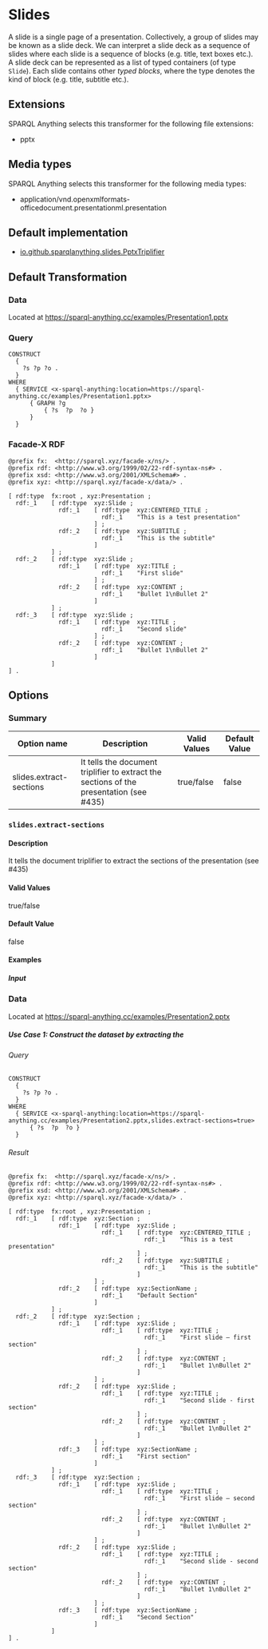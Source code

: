 # Slides

A slide is a single page of a presentation. Collectively, a group of slides may be known as a slide deck.
We can interpret a slide deck as a sequence of slides where each slide is a sequence of blocks (e.g. title, text boxes etc.).
A slide deck can be represented as a list of typed containers (of type `Slide`).
Each slide contains other *typed blocks*, where the type denotes the kind of block (e.g. title, subtitle etc.).

## Extensions

SPARQL Anything selects this transformer for the following file extensions:

- pptx

## Media types

SPARQL Anything selects this transformer for the following media types:

- application/vnd.openxmlformats-officedocument.presentationml.presentation

## Default implementation

- [io.github.sparqlanything.slides.PptxTriplifier](../sparql-anything-slides/src/main/java/com/github/sparqlanything/slides/PptxTriplifier.java)

## Default Transformation


### Data

Located at https://sparql-anything.cc/examples/Presentation1.pptx

### Query

```
CONSTRUCT 
  { 
    ?s ?p ?o .
  }
WHERE
  { SERVICE <x-sparql-anything:location=https://sparql-anything.cc/examples/Presentation1.pptx>
      { GRAPH ?g
          { ?s  ?p  ?o }
      }
  }
```

### Facade-X RDF

```turtle
@prefix fx:  <http://sparql.xyz/facade-x/ns/> .
@prefix rdf: <http://www.w3.org/1999/02/22-rdf-syntax-ns#> .
@prefix xsd: <http://www.w3.org/2001/XMLSchema#> .
@prefix xyz: <http://sparql.xyz/facade-x/data/> .

[ rdf:type  fx:root , xyz:Presentation ;
  rdf:_1    [ rdf:type  xyz:Slide ;
              rdf:_1    [ rdf:type  xyz:CENTERED_TITLE ;
                          rdf:_1    "This is a test presentation"
                        ] ;
              rdf:_2    [ rdf:type  xyz:SUBTITLE ;
                          rdf:_1    "This is the subtitle"
                        ]
            ] ;
  rdf:_2    [ rdf:type  xyz:Slide ;
              rdf:_1    [ rdf:type  xyz:TITLE ;
                          rdf:_1    "First slide"
                        ] ;
              rdf:_2    [ rdf:type  xyz:CONTENT ;
                          rdf:_1    "Bullet 1\nBullet 2"
                        ]
            ] ;
  rdf:_3    [ rdf:type  xyz:Slide ;
              rdf:_1    [ rdf:type  xyz:TITLE ;
                          rdf:_1    "Second slide"
                        ] ;
              rdf:_2    [ rdf:type  xyz:CONTENT ;
                          rdf:_1    "Bullet 1\nBullet 2"
                        ]
            ]
] .
```


## Options

### Summary

| Option name             | Description                                                                             | Valid Values | Default Value |
|-------------------------|-----------------------------------------------------------------------------------------|--------------|---------------|
| slides.extract-sections | It tells the document triplifier to extract the sections of the presentation (see #435) | true/false   | false         |


### `slides.extract-sections`

#### Description

It tells the document triplifier to extract the sections of the presentation (see #435)

#### Valid Values

true/false

#### Default Value

false

#### Examples

##### Input

### Data

Located at https://sparql-anything.cc/examples/Presentation2.pptx

##### Use Case 1: Construct the dataset by extracting the 

###### Query

```
CONSTRUCT 
  { 
    ?s ?p ?o .
  }
WHERE
  { SERVICE <x-sparql-anything:location=https://sparql-anything.cc/examples/Presentation2.pptx,slides.extract-sections=true>
      { ?s  ?p  ?o }
  }
```

###### Result

```turtle
@prefix fx:  <http://sparql.xyz/facade-x/ns/> .
@prefix rdf: <http://www.w3.org/1999/02/22-rdf-syntax-ns#> .
@prefix xsd: <http://www.w3.org/2001/XMLSchema#> .
@prefix xyz: <http://sparql.xyz/facade-x/data/> .

[ rdf:type  fx:root , xyz:Presentation ;
  rdf:_1    [ rdf:type  xyz:Section ;
              rdf:_1    [ rdf:type  xyz:Slide ;
                          rdf:_1    [ rdf:type  xyz:CENTERED_TITLE ;
                                      rdf:_1    "This is a test presentation"
                                    ] ;
                          rdf:_2    [ rdf:type  xyz:SUBTITLE ;
                                      rdf:_1    "This is the subtitle"
                                    ]
                        ] ;
              rdf:_2    [ rdf:type  xyz:SectionName ;
                          rdf:_1    "Default Section"
                        ]
            ] ;
  rdf:_2    [ rdf:type  xyz:Section ;
              rdf:_1    [ rdf:type  xyz:Slide ;
                          rdf:_1    [ rdf:type  xyz:TITLE ;
                                      rdf:_1    "First slide – first section"
                                    ] ;
                          rdf:_2    [ rdf:type  xyz:CONTENT ;
                                      rdf:_1    "Bullet 1\nBullet 2"
                                    ]
                        ] ;
              rdf:_2    [ rdf:type  xyz:Slide ;
                          rdf:_1    [ rdf:type  xyz:TITLE ;
                                      rdf:_1    "Second slide - first section"
                                    ] ;
                          rdf:_2    [ rdf:type  xyz:CONTENT ;
                                      rdf:_1    "Bullet 1\nBullet 2"
                                    ]
                        ] ;
              rdf:_3    [ rdf:type  xyz:SectionName ;
                          rdf:_1    "First section"
                        ]
            ] ;
  rdf:_3    [ rdf:type  xyz:Section ;
              rdf:_1    [ rdf:type  xyz:Slide ;
                          rdf:_1    [ rdf:type  xyz:TITLE ;
                                      rdf:_1    "First slide – second section"
                                    ] ;
                          rdf:_2    [ rdf:type  xyz:CONTENT ;
                                      rdf:_1    "Bullet 1\nBullet 2"
                                    ]
                        ] ;
              rdf:_2    [ rdf:type  xyz:Slide ;
                          rdf:_1    [ rdf:type  xyz:TITLE ;
                                      rdf:_1    "Second slide - second section"
                                    ] ;
                          rdf:_2    [ rdf:type  xyz:CONTENT ;
                                      rdf:_1    "Bullet 1\nBullet 2"
                                    ]
                        ] ;
              rdf:_3    [ rdf:type  xyz:SectionName ;
                          rdf:_1    "Second Section"
                        ]
            ]
] .
```
